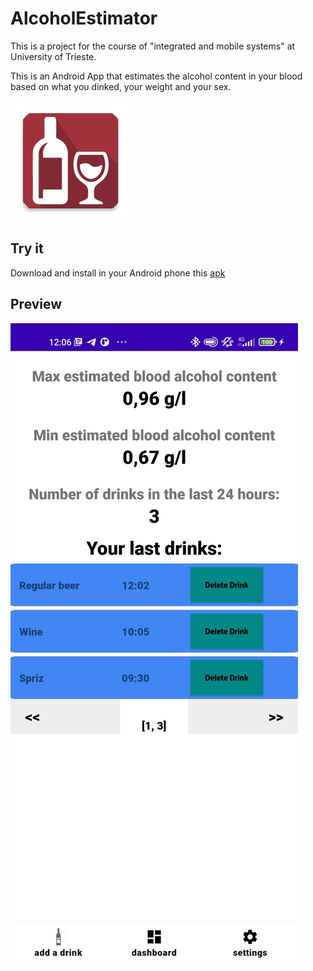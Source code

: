 # AlcoholEstimator 


This is a project for the course of "integrated and mobile systems" at University of Trieste.

This is an Android App that estimates the alcohol content in your blood based on what you dinked, your weight and your sex.

![logo img](https://github.com/AndreaGonzato/AlcoholEstimator/blob/main/app/src/main/res/mipmap-xxxhdpi/ic_launcher.png)

## Try it

Download and install in your Android phone this [apk](https://github.com/AndreaGonzato/AlcoholEstimator/blob/main/AlcoholEstimatorApp.apk)

## Preview


![demo img](https://github.com/AndreaGonzato/AlcoholEstimator/blob/main/demoApp.jpeg)

